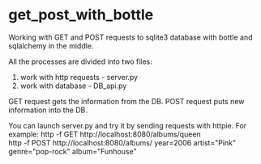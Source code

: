 # get_post_with_bottle
Working with GET and POST requests to sqlite3 database with bottle and sqlalchemy in the middle.

All the processes are divided into two files:
1. work with http requests - server.py
2. work with database - DB_api.py

GET request gets the information from the DB.
POST request puts new information into the DB.

You can launch server.py and try it by sending requests with httpie. For example:
http -f GET http://localhost:8080/albums/queen                                                 
http -f POST http://localhost:8080/albums/ year=2006 artist="Pink" genre="pop-rock" album="Funhouse"

